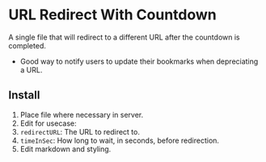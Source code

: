 # URL Redirect With Countdown
A single file that will redirect to a different URL after the countdown is completed.
- Good way to notify users to update their bookmarks when depreciating a URL.

## Install
1. Place file where necessary in server.
2. Edit for usecase:
  1. `redirectURL`: The URL to redirect to.
  2. `timeInSec`: How long to wait, in seconds, before redirection.
  3. Edit markdown and styling.
